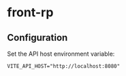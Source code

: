 # front-rp

## Configuration

Set the API host environment variable:

```
VITE_API_HOST="http://localhost:8080"
```
